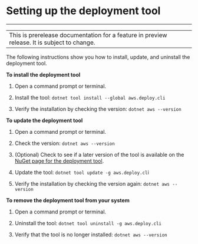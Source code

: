 # Setting up the deployment tool<a name="deployment-tool-setup"></a>


****  

|  | 
| --- |
| This is prerelease documentation for a feature in preview release\. It is subject to change\. | 

The following instructions show you how to install, update, and uninstall the deployment tool\.

**To install the deployment tool**

1. Open a command prompt or terminal\.

1. Install the tool: `dotnet tool install --global aws.deploy.cli`

1. Verify the installation by checking the version: `dotnet aws --version`

**To update the deployment tool**

1. Open a command prompt or terminal\.

1. Check the version: `dotnet aws --version`

1. \(Optional\) Check to see if a later version of the tool is available on the [NuGet page for the deployment tool](https://www.nuget.org/packages/aws.deploy.cli/)\.

1. Update the tool: `dotnet tool update -g aws.deploy.cl`i

1. Verify the installation by checking the version again: `dotnet aws --version`

**To remove the deployment tool from your system**

1. Open a command prompt or terminal\.

1. Uninstall the tool: `dotnet tool uninstall -g aws.deploy.cli`

1. Verify that the tool is no longer installed: `dotnet aws --version`